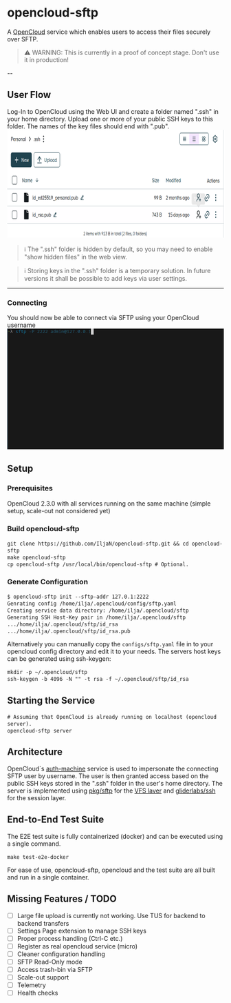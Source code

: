 # opencloud-sftp
A [OpenCloud](https://github.com/opencloud-eu/) service which enables users to access their files securely over SFTP.



> ⚠️ WARNING: This is currently in a proof of concept stage. Don't use it in production!

--

## User Flow
Log-In to OpenCloud using the Web UI and create a folder named ".ssh" in your home directory. Upload one or more of your public SSH keys to this folder. The names of the key files should end with ".pub". 
<img src="https://github.com/IljaN/opencloud-sftp/raw/main/.github/images/ssh-folder.png" width="850" height="250">

> ℹ️ The ".ssh" folder is hidden by default, so you may need to enable "show hidden files" in the web view.

> ℹ️ Storing keys in the ".ssh" folder is a temporary solution. In future versions it shall be possible to add keys via user settings.

---

### Connecting
You should now be able to connect via SFTP using your OpenCloud username
![Connecting via SFTP and doing some file-ops (ls, cd, get, rm)](.github/images/sftp-client.gif)

## Setup

### Prerequisites
OpenCloud 2.3.0 with all services running on the same machine (simple setup, scale-out not considered yet) 

### Build opencloud-sftp
```shell
git clone https://github.com/IljaN/opencloud-sftp.git && cd opencloud-sftp
make opencloud-sftp 
cp opencloud-sftp /usr/local/bin/opencloud-sftp # Optional.
```
### Generate Configuration
```shell
$ opencloud-sftp init --sftp-addr 127.0.1:2222 
Genrating config /home/ilja/.opencloud/config/sftp.yaml
Creating service data directory: /home/ilja/.opencloud/sftp
Generating SSH Host-Key pair in /home/ilja/.opencloud/sftp
.../home/ilja/.opencloud/sftp/id_rsa
.../home/ilja/.opencloud/sftp/id_rsa.pub
```
Alternatively you can manually copy the `configs/sftp.yaml` file in to your opencloud config directory and edit it to your needs. The servers host keys 
can be generated using ssh-keygen:
```shell
mkdir -p ~/.opencloud/sftp
ssh-keygen -b 4096 -N "" -t rsa -f ~/.opencloud/sftp/id_rsa
```
## Starting the Service
```shell
# Assuming that OpenCloud is already running on localhost (opencloud server).
opencloud-sftp server
```
## Architecture
OpenCloud`s [auth-machine](https://github.com/opencloud-eu/opencloud/tree/main/services/auth-machine) service is used to impersonate the connecting SFTP user by username. The user is then granted access based
on the public SSH keys stored in the ".ssh" folder in the user's home directory. The server is implemented using [pkg/sftp](https://pkg.go.dev/github.com/pkg/sftp) for
the [VFS laver](pkg/vfs) and [gliderlabs/ssh](https://github.com/gliderlabs/ssh) for the session layer. 

## End-to-End Test Suite
The E2E test suite is fully containerized (docker) and can be executed using a single command.
```shell
make test-e2e-docker
```
For ease of use, opencloud-sftp, opencloud and the test suite are all built and run in a single container. 

## Missing Features / TODO
- [ ] Large file upload is currently not working. Use TUS for backend to backend transfers
- [ ] Settings Page extension to manage SSH keys
- [ ] Proper process handling (Ctrl-C etc.)
- [ ] Register as real opencloud service (micro)
- [ ] Cleaner configuration handling
- [ ] SFTP Read-Only mode
- [ ] Access trash-bin via SFTP
- [ ] Scale-out support
- [ ] Telemetry
- [ ] Health checks
